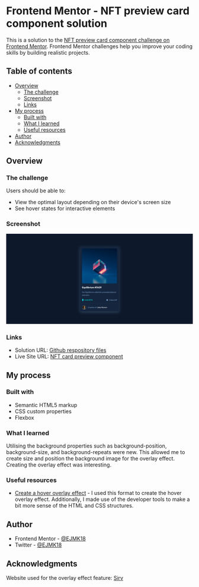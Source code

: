 # Frontend Mentor - NFT preview card component solution

This is a solution to the [NFT preview card component challenge on Frontend Mentor](https://www.frontendmentor.io/challenges/nft-preview-card-component-SbdUL_w0U). Frontend Mentor challenges help you improve your coding skills by building realistic projects. 

## Table of contents

- [Overview](#overview)
  - [The challenge](#the-challenge)
  - [Screenshot](#screenshot)
  - [Links](#links)
- [My process](#my-process)
  - [Built with](#built-with)
  - [What I learned](#what-i-learned)
  - [Useful resources](#useful-resources)
- [Author](#author)
- [Acknowledgments](#acknowledgments)

## Overview

### The challenge

Users should be able to:

- View the optimal layout depending on their device's screen size
- See hover states for interactive elements

### Screenshot

![](nft_preview_card_component.png)

### Links

- Solution URL: [Github respository files](https://github.com/EJMK18/FEM-nft-preview-card-component)
- Live Site URL: [NFT card preview component](https://ejmk18.github.io/FEM-nft-preview-card-component/)

## My process

### Built with

- Semantic HTML5 markup
- CSS custom properties
- Flexbox

### What I learned

Utilising the background properties such as background-position, background-size, and background-repeats were new. This allowed me to create size and position the background image for the overlay effect. Creating the overlay effect was interesting.

### Useful resources

- [Create a hover overlay effect](https://sirv.com/help/articles/hover-change-image/) - I used this format to create the hover overlay effect. Additionally, I made use of the developer tools to make a bit more sense of the HTML and CSS structures.

## Author

- Frontend Mentor - [@EJMK18](https://www.frontendmentor.io/profile/EJMK18)
- Twitter - [@EJMK18](https://twitter.com/EJMK18)

## Acknowledgments

Website used for the overlay effect feature: [Sirv](https://sirv.com/)
